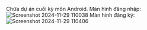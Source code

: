 Chứa dự án cuối kỳ môn Android.
Màn hình đăng nhập:
![Screenshot 2024-11-29 110038](https://github.com/user-attachments/assets/d4f47882-180b-485f-bd8e-7004c5874c42)
Màn hình đăng ký: 
![Screenshot 2024-11-29 110406](https://github.com/user-attachments/assets/b80a8208-451c-46b7-a019-69d7d342c32f)
